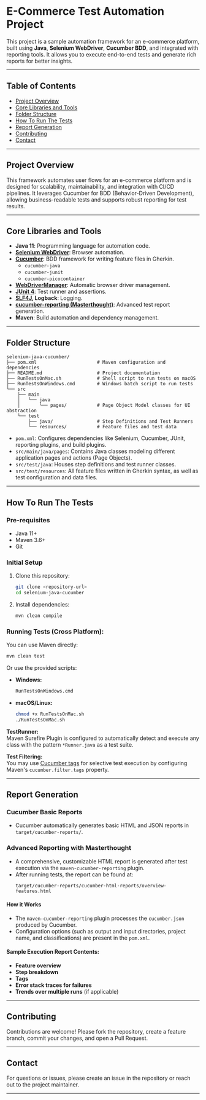 
# E-Commerce Test Automation Project

This project is a sample automation framework for an e-commerce platform, built using **Java**, **Selenium WebDriver**, **Cucumber BDD**, and integrated with reporting tools. It allows you to execute end-to-end tests and generate rich reports for better insights.

---

## Table of Contents
- [Project Overview](#project-overview)
- [Core Libraries and Tools](#core-libraries-and-tools)
- [Folder Structure](#folder-structure)
- [How To Run The Tests](#how-to-run-the-tests)
- [Report Generation](#report-generation)
- [Contributing](#contributing)
- [Contact](#contact)

---

## Project Overview

This framework automates user flows for an e-commerce platform and is designed for scalability, maintainability, and integration with CI/CD pipelines. It leverages Cucumber for BDD (Behavior-Driven Development), allowing business-readable tests and supports robust reporting for test results.

---

## Core Libraries and Tools

- **Java 11**: Programming language for automation code.
- **[Selenium WebDriver](https://www.selenium.dev/)**: Browser automation.
- **[Cucumber](https://cucumber.io/)**: BDD framework for writing feature files in Gherkin.
    - `cucumber-java`
    - `cucumber-junit`
    - `cucumber-picocontainer`
- **[WebDriverManager](https://github.com/bonigarcia/webdrivermanager)**: Automatic browser driver management.
- **[JUnit 4](https://junit.org/junit4/)**: Test runner and assertions.
- **[SLF4J](http://www.slf4j.org/), Logback**: Logging.
- **[cucumber-reporting (Masterthought)](https://github.com/damianszczepanik/cucumber-reporting)**: Advanced test report generation.
- **Maven**: Build automation and dependency management.

---

## Folder Structure

```
selenium-java-cucumber/
├── pom.xml                      # Maven configuration and dependencies
├── README.md                    # Project documentation
├── RunTestsOnMac.sh             # Shell script to run tests on macOS
├── RunTestsOnWindows.cmd        # Windows batch script to run tests
└── src
    ├── main
    │   └── java
    │       └── pages/           # Page Object Model classes for UI abstraction
    └── test
        ├── java/                # Step Definitions and Test Runners
        └── resources/           # Feature files and test data
```

- `pom.xml`: Configures dependencies like Selenium, Cucumber, JUnit, reporting plugins, and build plugins.
- `src/main/java/pages`: Contains Java classes modeling different application pages and actions (Page Objects).
- `src/test/java`: Houses step definitions and test runner classes.
- `src/test/resources`: All feature files written in Gherkin syntax, as well as test configuration and data files.

---

## How To Run The Tests

### **Pre-requisites**
- Java 11+
- Maven 3.6+
- Git

### **Initial Setup**
1. Clone this repository:
   ```sh
   git clone <repository-url>
   cd selenium-java-cucumber
   ```
2. Install dependencies:
   ```sh
   mvn clean compile
   ```

### **Running Tests (Cross Platform):**

You can use Maven directly:
```sh
mvn clean test
```

Or use the provided scripts:
- **Windows:**
  ```sh
  RunTestsOnWindows.cmd
  ```
- **macOS/Linux:**
  ```sh
  chmod +x RunTestsOnMac.sh
  ./RunTestsOnMac.sh
  ```

**TestRunner:**  
Maven Surefire Plugin is configured to automatically detect and execute any class with the pattern `*Runner.java` as a test suite.

**Test Filtering:**  
You may use [Cucumber tags](https://cucumber.io/docs/cucumber/api/#tags) for selective test execution by configuring Maven's `cucumber.filter.tags` property.

---

## Report Generation

### **Cucumber Basic Reports**
- Cucumber automatically generates basic HTML and JSON reports in `target/cucumber-reports/`.

### **Advanced Reporting with Masterthought**
- A comprehensive, customizable HTML report is generated after test execution via the `maven-cucumber-reporting` plugin.
- After running tests, the report can be found at:
    ```
    target/cucumber-reports/cucumber-html-reports/overview-features.html
    ```

#### **How it Works**
- The `maven-cucumber-reporting` plugin processes the `cucumber.json` produced by Cucumber.
- Configuration options (such as output and input directories, project name, and classifications) are present in the `pom.xml`.

#### **Sample Execution Report Contents:**
- **Feature overview**
- **Step breakdown**
- **Tags**
- **Error stack traces for failures**
- **Trends over multiple runs** (if applicable)

---

## Contributing

Contributions are welcome! Please fork the repository, create a feature branch, commit your changes, and open a Pull Request.

---

## Contact

For questions or issues, please create an issue in the repository or reach out to the project maintainer.

---
